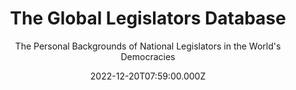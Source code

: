 ---
title: The Global Legislators Database
subtitle: The Personal Backgrounds of National Legislators in the World's Democracies
publication_types:
  - "3"
authors:
  - Joshua Ferrer
  - Nicholas Carnes
  - Miriam Golden
  - Esme Lillywhite
  - Noam Lupu
  - Eugenia Nazrullaeva
publication: Submitted
draft: false
featured: true
image:
  filename: featured
  focal_point: Smart
  preview_only: false
date: 2022-12-20T07:59:00.000Z
---